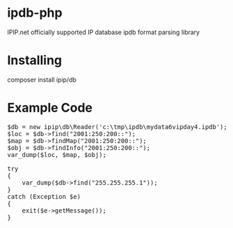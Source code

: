 # ipdb-php
IPIP.net officially supported IP database ipdb format parsing library

# Installing
composer install ipip/db

# Example Code
<pre>
$db = new ipip\db\Reader('c:\tmp\ipdb\mydata6vipday4.ipdb');
$loc = $db->find("2001:250:200::");
$map = $db->findMap("2001:250:200::");
$obj = $db->findInfo("2001:250:200::");
var_dump($loc, $map, $obj);

try
{
    var_dump($db->find("255.255.255.1"));
}
catch (Exception $e)
{
    exit($e->getMessage());
}
</pre>